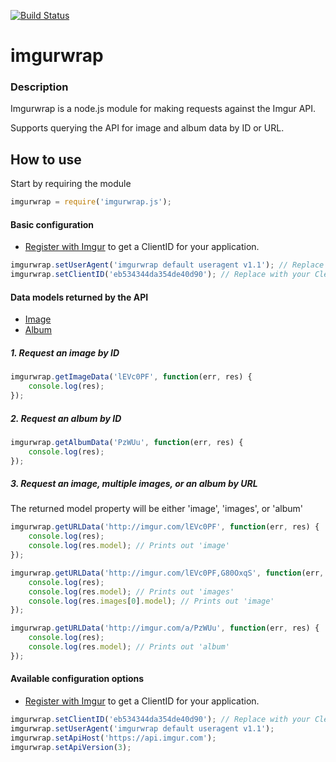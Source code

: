 [![Build Status](https://travis-ci.org/msrxthr/imgurwrap.svg)](https://travis-ci.org/msrxthr/imgurwrap)

# imgurwrap

### Description

Imgurwrap is a node.js module for making requests against the Imgur API.

Supports querying the API for image and album data by ID or URL.

## How to use

Start by requiring the module

```javascript
imgurwrap = require('imgurwrap.js');
```

#### Basic configuration

* [Register with Imgur](https://api.imgur.com/#register) to get a ClientID for your application.


```javascript
imgurwrap.setUserAgent('imgurwrap default useragent v1.1'); // Replace with your UserAgent
imgurwrap.setClientID('eb534344da354de40d90'); // Replace with your CleintID
```


#### Data models returned by the API
* [Image](https://api.imgur.com/models/image)
* [Album](https://api.imgur.com/models/album)


##### 1. Request an image by ID

```javascript
imgurwrap.getImageData('lEVc0PF', function(err, res) {
    console.log(res);
});
```

##### 2. Request an album by ID

```javascript
imgurwrap.getAlbumData('PzWUu', function(err, res) {
    console.log(res);
});
```

##### 3. Request an image, multiple images, or an album by URL

The returned model property will be either 'image', 'images', or 'album'

```javascript
imgurwrap.getURLData('http://imgur.com/lEVc0PF', function(err, res) {
    console.log(res);
    console.log(res.model); // Prints out 'image'
});

imgurwrap.getURLData('http://imgur.com/lEVc0PF,G80OxqS', function(err, res) {
    console.log(res);
    console.log(res.model); // Prints out 'images'
    console.log(res.images[0].model); // Prints out 'image'
});

imgurwrap.getURLData('http://imgur.com/a/PzWUu', function(err, res) {
    console.log(res);
    console.log(res.model); // Prints out 'album'
});

```



#### Available configuration options

* [Register with Imgur](https://api.imgur.com/#register) to get a ClientID for your application.

```javascript
imgurwrap.setClientID('eb534344da354de40d90'); // Replace with your CleintID
imgurwrap.setUserAgent('imgurwrap default useragent v1.1');
imgurwrap.setApiHost('https://api.imgur.com');
imgurwrap.setApiVersion(3);
```

